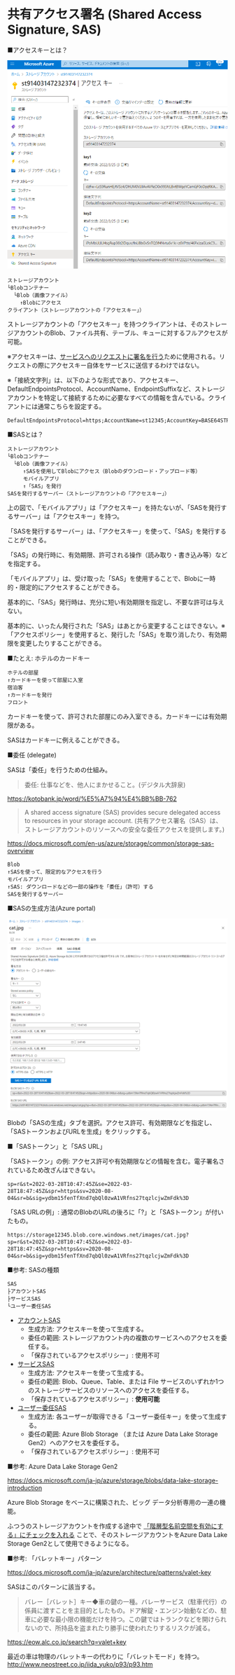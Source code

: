 # 共有アクセス署名 (Shared Access Signature, SAS)

■アクセスキーとは？

![](images/ss-2022-03-28-21-05-43.png)
```
ストレージアカウント
└Blobコンテナー
  └Blob（画像ファイル）
    ↑Blobにアクセス
クライアント（ストレージアカウントの「アクセスキー」）
```

ストレージアカウントの「アクセスキー」を持つクライアントは、そのストレージアカウントのBlob、ファイル共有、テーブル、キューに対するフルアクセスが可能。

※アクセスキーは、[サービスへのリクエストに署名を行う](https://docs.microsoft.com/ja-jp/rest/api/communication/authentication#access-key-authentication)ために使用される。リクエストの際にアクセスキー自体をサービスに送信するわけではない。

※「接続文字列」は、以下のような形式であり、アクセスキー、DefaultEndpointsProtocol、AccountName、EndpointSuffixなど、ストレージアカウントを特定して接続するために必要なすべての情報を含んでいる。クライアントには通常こちらを設定する。

```
DefaultEndpointsProtocol=https;AccountName=st12345;AccountKey=BASE64STR;EndpointSuffix=core.windows.net
```

■SASとは？

```
ストレージアカウント
└Blobコンテナー
  └Blob（画像ファイル）
     ↑SASを使用してBlobにアクセス（Blobのダウンロード・アップロード等）
     モバイルアプリ
     ↑「SAS」を発行
SASを発行するサーバー（ストレージアカウントの「アクセスキー」）
```

上の図で、「モバイルアプリ」は「アクセスキー」を持たないが、「SASを発行するサーバー」は「アクセスキー」を持つ。

「SASを発行するサーバー」は、「アクセスキー」を使って、「SAS」を発行することができる。

「SAS」の発行時に、有効期限、許可される操作（読み取り・書き込み等）などを指定する。

「モバイルアプリ」は、受け取った「SAS」を使用することで、Blobに一時的・限定的にアクセスすることができる。

基本的に、「SAS」発行時は、充分に短い有効期限を指定し、不要な許可は与えない。

基本的に、いったん発行された「SAS」はあとから変更することはできない。※「アクセスポリシー」を使用すると、発行した「SAS」を取り消したり、有効期限を変更したりすることができる。

■たとえ: ホテルのカードキー

```
ホテルの部屋
↑カードキーを使って部屋に入室
宿泊客
↑カードキーを発行
フロント
```

カードキーを使って、許可された部屋にのみ入室できる。カードキーには有効期限がある。

SASはカードキーに例えることができる。

■委任 (delegate)

SASは「委任」を行うための仕組み。

> 委任: 仕事などを、他人にまかせること。(デジタル大辞泉)

https://kotobank.jp/word/%E5%A7%94%E4%BB%BB-762

> A shared access signature (SAS) provides secure delegated access to resources in your storage account. (共有アクセス署名（SAS）は、ストレージアカウントのリソースへの安全な委任アクセスを提供します。)

https://docs.microsoft.com/en-us/azure/storage/common/storage-sas-overview

```
Blob
↑SASを使って、限定的なアクセスを行う
モバイルアプリ
↑SAS: ダウンロードなどの一部の操作を「委任」（許可）する
SASを発行するサーバー
```

■SASの生成方法(Azure portal)

![](images/ss-2022-03-28-19-48-42.png)

Blobの「SASの生成」タブを選択。アクセス許可、有効期限などを指定し、「SASトークンおよびURLを生成」をクリックする。

■「SASトークン」と「SAS URL」

「SASトークン」の例: アクセス許可や有効期限などの情報を含む。電子署名されているため改ざんはできない。
```
sp=r&st=2022-03-28T10:47:45Z&se=2022-03-28T18:47:45Z&spr=https&sv=2020-08-04&sr=b&sig=ydbm15fenTfXnd7qbQl0zwA1VRfns27tqzlcjwZmFdk%3D
```

「SAS URLの例」: 通常のBlobのURLの後ろに「?」と「SASトークン」が付いたもの。
```
https://storage12345.blob.core.windows.net/images/cat.jpg?sp=r&st=2022-03-28T10:47:45Z&se=2022-03-28T18:47:45Z&spr=https&sv=2020-08-04&sr=b&sig=ydbm15fenTfXnd7qbQl0zwA1VRfns27tqzlcjwZmFdk%3D
```

■参考: SASの種類

```
SAS
├アカウントSAS
├サービスSAS
└ユーザー委任SAS
```

- [アカウントSAS](https://docs.microsoft.com/ja-JP/rest/api/storageservices/create-account-sas)
  - 生成方法: アクセスキーを使って生成する。
  - 委任の範囲: ストレージアカウント内の複数のサービスへのアクセスを委任する。
  - 「保存されているアクセスポリシー」: 使用不可
- [サービスSAS](https://docs.microsoft.com/ja-jp/rest/api/storageservices/create-service-sas)
  - 生成方法: アクセスキーを使って生成する。
  - 委任の範囲: Blob、Queue、Table、または File サービスのいずれか1つのストレージサービスのリソースへのアクセスを委任する。
  - 「保存されているアクセスポリシー」: **使用可能**
- [ユーザー委任SAS](https://docs.microsoft.com/ja-jp/rest/api/storageservices/create-user-delegation-sas)
  - 生成方法: 各ユーザーが取得できる「ユーザー委任キー」を使って生成する。
  - 委任の範囲: Azure Blob Storage （または Azure Data Lake Storage Gen2）へのアクセスを委任する。
  - 「保存されているアクセスポリシー」: 使用不可

■参考: Azure Data Lake Storage Gen2

https://docs.microsoft.com/ja-jp/azure/storage/blobs/data-lake-storage-introduction

Azure Blob Storage をベースに構築された、ビッグ データ分析専用の一連の機能。

ふつうのストレージアカウントを作成する途中で [「階層型名前空間を有効にする」にチェックを入れる](https://docs.microsoft.com/ja-jp/azure/storage/blobs/create-data-lake-storage-account#enable-the-hierarchical-namespace) ことで、そのストレージアカウントをAzure Data Lake Storage Gen2として使用できるようになる。

■参考: 「バレットキー」パターン

https://docs.microsoft.com/ja-jp/azure/architecture/patterns/valet-key

SASはこのパターンに該当する。

> バレー［バレット］キー◆車の鍵の一種。バレーサービス（駐車代行）の係員に渡すことを主目的としたもの。ドア解錠・エンジン始動などの、駐車に必要な最小限の機能だけを持つ。この鍵ではトランクなどを開けられないので、所持品を盗まれたり勝手に使われたりするリスクが減る。

https://eow.alc.co.jp/search?q=valet+key

最近の車は物理のバレットキーの代わりに「バレットモード」を持つ。http://www.neostreet.co.jp/iida_yuko/p93/p93.htm